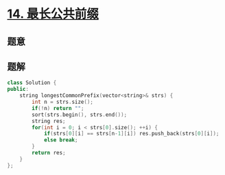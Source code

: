 #  [14. 最长公共前缀](https://leetcode-cn.com/problems/longest-common-prefix/)

## 题意



## 题解



```c++
class Solution {
public:
    string longestCommonPrefix(vector<string>& strs) {
        int n = strs.size();
        if(!n) return "";
        sort(strs.begin(), strs.end());
        string res;
        for(int i = 0; i < strs[0].size(); ++i) {
            if(strs[0][i] == strs[n-1][i]) res.push_back(strs[0][i]);
            else break;
        }
        return res;
    }
};
```



```python3

```

